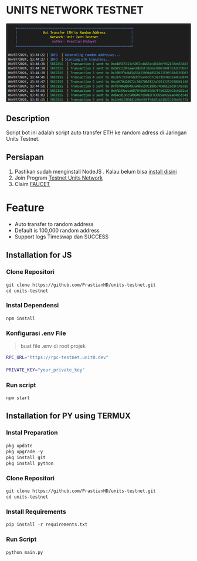 # UNITS NETWORK TESTNET

![logo](./utils/unit-zero.png)
## Description
Script bot ini adalah script auto transfer ETH ke random adress di Jaringan Units Testnet. 

## Persiapan
1. Pastikan sudah menginstall NodeJS . Kalau belum bisa [install disini](https://nodejs.org/en/download/package-manager/current)
2. Join Program [Testnet Units Network](https://app.units.network/?referral=0x000000DE3b4CD31742711440C1283b162035E00E)
3. Claim [FAUCET](https://faucet-testnet.unit0.dev/)

# Feature
- Auto transfer to random address
- Default is 100,000 random address
- Support logs Timeswap dan SUCCESS

## Installation for JS
### Clone Repositori
```
git clone https://github.com/PrastianHD/units-testnet.git
cd units-testnet
```

### Instal Dependensi
```
npm install
```

### Konfigurasi .env File

>buat file .env di root projek
```bash
RPC_URL="https://rpc-testnet.unit0.dev"

PRIVATE_KEY="your_private_key"
```

### Run script
```
npm start
```
## Installation for PY using TERMUX
### Instal Preparation
```
pkg update
pkg upgrade -y
pkg install git
pkg install python
```
### Clone Repositori
```
git clone https://github.com/PrastianHD/units-testnet.git
cd units-testnet
```

### Install Requirements
```
pip install -r requirements.txt
```

### Run Script
```
python main.py
```


